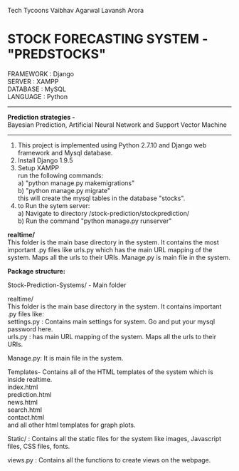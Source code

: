 Tech Tycoons
Vaibhav Agarwal
Lavansh Arora

STOCK FORECASTING SYSTEM - __"PREDSTOCKS"__
===========================================

FRAMEWORK : Django  
SERVER : XAMPP  
DATABASE : MySQL  
LANGUAGE :  Python  

----------------------------------------------------------------------------------------------------------

__Prediction strategies -__  
Bayesian Prediction, Artificial Neural Network and Support Vector Machine

----------------------------------------------------------------------------------------------------------  
1) This project is implemented using Python 2.7.10 and Django web framework and Mysql database.  
2) Install Django 1.9.5  
3) Setup XAMPP  
  run the following commands:  
  a) "python manage.py makemigrations"  
  b) "python manage.py migrate"  
  this will create the mysql tables in the database "stocks".  
4) to Run the sytem server:  
  a) Navigate to directory /stock-prediction/stockprediction/  
  b) Run the command "python manage.py runserver"
  
__realtime/__  
This folder is the main base directory in the system. It contains the most important .py files like urls.py which has the main URL mapping of the system. Maps all the urls to their URIs. Manage.py is main file in the system.


__Package structure:__

Stock-Prediction-Systems/  - Main folder  

   realtime/  
   This folder is the main base directory in the system. It contains important .py files like:  
   settings.py : Contains main settings for system. Go and put your mysql password here.  
   urls.py : has main URL mapping of the system. Maps all the urls to their URIs.
   
   Manage.py: It is main file in the system.  
   
   Templates- Contains all of the HTML templates of the system which is inside realtime.  
   		index.html  
		prediction.html  
		news.html  
		search.html  
		contact.html  
		    and all other html templates for graph plots.

   Static/ : Contains all the static files for the system like images, Javascript files, CSS files, fonts.  
   
   views.py : Contains all the functions to create views on the webpage.
